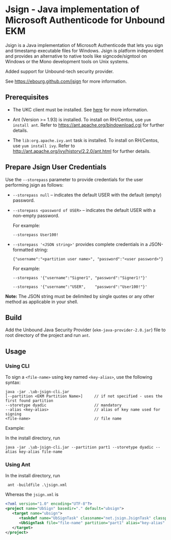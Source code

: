 Jsign - Java implementation of Microsoft Authenticode for Unbound EKM
=====================================================================

Jsign is a Java implementation of Microsoft Authenticode that lets you sign
and timestamp executable files for Windows. Jsign is platform independent and
provides an alternative to native tools like signcode/signtool on Windows
or the Mono development tools on Unix systems.

Added support for Unbound-tech security provider.

See https://ebourg.github.com/jsign for more information.

## Prerequisites
* The UKC client must be installed. See [here](https://www.unboundtech.com/docs/UKC/UKC_User_Guide/HTML/Content/Products/UKC-EKM/UKC_User_Guide/Installation/ClientInstallation.html#h2_1) for more information.

* Ant (Version >= 1.93) is installed. 
To install on RH/Centos, use `yum install ant`.
Refer to https://ant.apache.org/bindownload.cgi for further details.

* The `lib:org.apache.ivy.ant` task is installed. 
To install on RH/Centos, use `yum install ivy`.
Refer to http://ant.apache.org/ivy/history/2.2.0/ant.html for further details.

## Prepare Jsign User Credentials
Use the `--storepass` parameter to provide credentials for the user performing jsign as follows:
* `--storepass null` – indicates the default USER with the default (empty) password.
* `--storepass <password of USER>` – indicates the default USER with a non-empty password.

    For example:

    `--storepass User100!`

* `--storepass '<JSON string>'` provides complete credentials in a JSON-formatted string:

     `{"username":"<partition user name>", "password":"<user password>"}`
 
    For example:

    `--storepass '{"username":"Signer1", "password":"Signer1!"}'`

    `--storepass '{"username":"USER",    "password":"User100!"}'`

**Note:** The JSON string must be delimited by single quotes or any other method as applicable in your shell.




## Build
Add the Unbound Java Security Provider (`ekm-java-provider-2.0.jar`) file to root directory of the project and run `ant`.

## Usage

### Using CLI 

To sign a `<file-name>` using key named `<key-alias>`, use the following syntax:

```
java -jar .\ub-jsign-cli.jar 
[--partition <EKM Partition Name>]     // if not specified - uses the first found partition
--storetype dyadic                     // mandatory
--alias <key-alias>                    // alias of key name used for signing 
<file-name>                            // file name                     
```

Example:

In the install directory, run

```
java -jar .\ub-jsign-cli.jar --partition part1 --storetype dyadic --alias key-alias file-name
```

### Using Ant

In the install directory, run

```
 ant -buildfile .\jsign.xml
```
Whereas the `jsign.xml` is

```xml
<?xml version="1.0" encoding="UTF-8"?>
<project name="UbSign" basedir="." default="ubsign">
   <target name="ubsign">
      <taskdef name="UbSignTask" classname="net.jsign.JsignTask" classpath="ub-jsign-ant.jar" />
      <UbSignTask file="file-name" partition="part1" alias="key-alias" storetype="dyadic" />
   </target>
</project>
```
